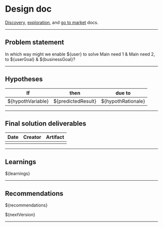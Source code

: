 # Design doc
[Discovery](/dist/docs/discovery.md), [exploration](/dist/docs/exploration.md), and [go to market](/dist/docs/goToMarket.md) docs.

---

## Problem statement
In which way might we enable ${user} to solve Main need 1 & Main need 2, to ${userGoal} & ${businessGoal}?

---
## Hypotheses
| If | then | due to |
| --- | --- | --- |
| ${hypothVariable} | ${predictedResult} | ${hypothRationale} |

---
## Final solution deliverables
| Date | Creator | Artifact |
| --- | --- | --- |
|  |  |  |

---
## Learnings
${learnings}

---
## Recommendations
${recommendations}

${nextVersion}

---